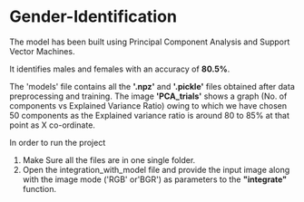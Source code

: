 # Gender-Identification
The model has been built using Principal Component Analysis and Support Vector Machines.

It identifies males and females with an accuracy of **80.5%**.

The 'models' file contains all the **'.npz'** and **'.pickle'** files obtained after data preprocessing and training.
The image **'PCA_trials'** shows a graph (No. of components vs Explained Variance Ratio) owing to which we have chosen 50 components as the Explained variance ratio is around 80 to 85% at that point as X co-ordinate.


In order to run the project
1) Make Sure all the files are in one single folder.
2) Open the integration_with_model file and provide the input image along with the image mode ('RGB' or'BGR') as  parameters to the **"integrate"** function.
